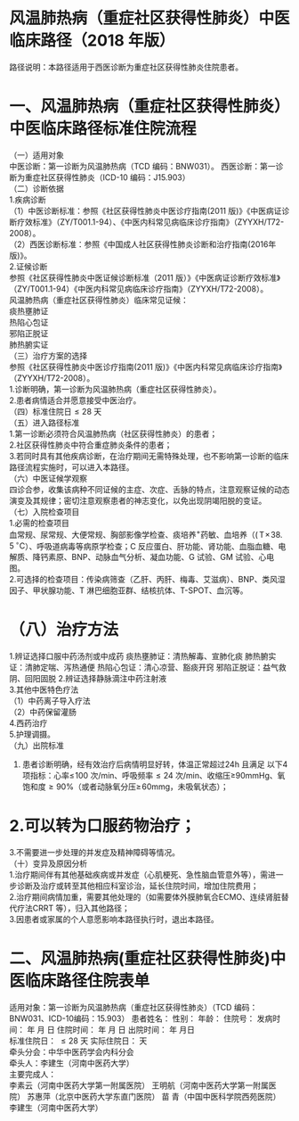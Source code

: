 # 风温肺热病（重症社区获得性肺炎）中医临床路径（2018 年版）  
路径说明：本路径适用于西医诊断为重症社区获得性肺炎住院患者。  
# 一、风温肺热病（重症社区获得性肺炎）中医临床路径标准住院流程  
（一）适用对象  
中医诊断：第一诊断为风温肺热病（TCD 编码：BNW031）。 西医诊断：第一诊断为重症社区获得性肺炎（ICD-10 编码：J15.903）  
（二）诊断依据  
1.疾病诊断  
（1）中医诊断标准：参照《社区获得性肺炎中医诊疗指南(2011 版)》《中医病证诊断疗效标准》（ZY/T001.1-94）、《中医内科常见病临床诊疗指南》（ZYYXH/T72-2008）。  
（2）西医诊断标准：参照《中国成人社区获得性肺炎诊断和治疗指南(2016年版)》。  
2.证候诊断  
参照《社区获得性肺炎中医证候诊断标准（2011 版）》《中医病证诊断疗效标准》（ZY/T001.1-94）《中医内科常见病临床诊疗指南》（ZYYXH/T72-2008）。  
风温肺热病（重症社区获得性肺炎）临床常见证候：  
痰热壅肺证  
热陷心包证  
邪陷正脱证  
肺热腑实证  
（三）治疗方案的选择  
参照《社区获得性肺炎中医诊疗指南(2011 版)》《中医内科常见病临床诊疗指南》（ZYYXH/T72-2008）。  
1.诊断明确，第一诊断为风温肺热病（重症社区获得性肺炎）。  
2.患者病情适合并愿意接受中医治疗。  
（四）标准住院日${\leqslant}28$ 天  
（五）进入路径标准  
1.第一诊断必须符合风温肺热病（社区获得性肺炎）的患者；  
2.社区获得性肺炎中符合重症肺炎条件的患者；  
3.若同时具有其他疾病诊断，在治疗期间无需特殊处理，也不影响第一诊断的临床路径流程实施时，可以进入本路径。  
（六）中医证候学观察  
四诊合参，收集该病种不同证候的主症、次症、舌脉的特点，注意观察证候的动态演变及其规律；密切注意观察患者的神志变化，以免出现阴竭阳脱的变证。  
（七）入院检查项目  
1.必需的检查项目  
血常规、尿常规、大便常规、胸部影像学检查、痰培养$^+$药敏、血培养（$(\,\mathrm{T}\!\times\!38.\;5\,^{\circ}\mathrm{C}$）、呼吸道病毒等病原学检查；C 反应蛋白、肝功能、肾功能、血脂血糖、电解质、降钙素原、BNP、动脉血气分析、凝血功能、G 试验、GM 试验、心电图。  
2.可选择的检查项目：传染病筛查（乙肝、丙肝、梅毒、艾滋病）、BNP、类风湿因子、甲状腺功能、T 淋巴细胞亚群、结核抗体、T-SPOT、血沉等。  
# （八）治疗方法  
1.辨证选择口服中药汤剂或中成药  痰热壅肺证：清热解毒、宣肺化痰  肺热腑实证：清肺定喘、泻热通便  热陷心包证：清心凉营、豁痰开窍  邪陷正脱证：益气救阴、回阳固脱  2.辨证选择静脉滴注中药注射液  
3.其他中医特色疗法  
（1）中药离子导入疗法  
（2）中药保留灌肠  
4.西药治疗  
5.护理调摄。  
（九）出院标准  
1. 患者诊断明确，经有效治疗后病情明显好转，体温正常超过24h 且满足 以下4 项指标：心率$\leqslant\!100$ 次/min、呼吸频率${\leqslant}24$ 次/min、收缩压≥90mmHg、氧饱和度${\geqslant}90\%$（或者动脉氧分压$\geqslant\!60\mathrm{mm}\mathrm{g}$，未吸氧状态）；  
# 2.可以转为口服药物治疗；  
3.不需要进一步处理的并发症及精神障碍等情况。  
（十）变异及原因分析  
1.治疗期间伴有其他基础疾病或并发症（心肌梗死、急性脑血管意外等），需进一步诊断及治疗或转至其他相应科室诊治，延长住院时间，增加住院费用；  
2.治疗期间病情加重，需要其他处理的（如需要体外膜肺氧合ECMO、连续肾脏替代疗法CRRT 等），归入其他路径；  
3.因患者或家属的个人意愿影响本路径执行时，退出本路径。  
# 二、风温肺热病(重症社区获得性肺炎)中医临床路径住院表单  
适用对象：第一诊断为风温肺热病（重症社区获得性肺炎）（TCD 编码： BNW031、ICD-10编码：15.903） 患者姓名：               性别：     年龄：     住院号：              发病时间：    年   月   日 住院时间：    年   月   日 出院时间：    年   月日  
标准住院日： ${\leqslant}28$  天                          实际住院日：       天  
牵头分会：中华中医药学会内科分会  
牵头人：李建生（河南中医药大学）  
主要完成人：  
李素云（河南中医药大学第一附属医院） 王明航（河南中医药大学第一附属医院） 苏惠萍（北京中医药大学东直门医院） 苗  青（中国中医科学院西苑医院） 李建生（河南中医药大学）  